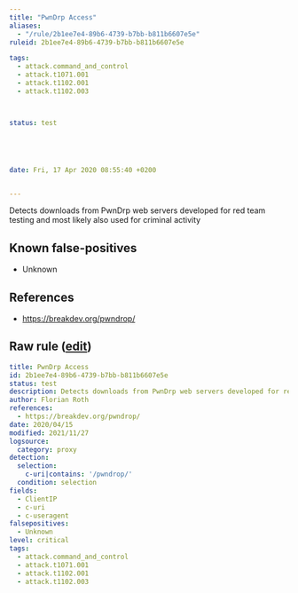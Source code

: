 ```yaml
---
title: "PwnDrp Access"
aliases:
  - "/rule/2b1ee7e4-89b6-4739-b7bb-b811b6607e5e"
ruleid: 2b1ee7e4-89b6-4739-b7bb-b811b6607e5e

tags:
  - attack.command_and_control
  - attack.t1071.001
  - attack.t1102.001
  - attack.t1102.003



status: test





date: Fri, 17 Apr 2020 08:55:40 +0200


---
```


Detects downloads from PwnDrp web servers developed for red team testing and most likely also used for criminal activity

<!--more-->


## Known false-positives

* Unknown



## References

* https://breakdev.org/pwndrop/


## Raw rule ([edit](https://github.com/SigmaHQ/sigma/edit/master/rules/proxy/proxy_pwndrop.yml))
```yaml
title: PwnDrp Access
id: 2b1ee7e4-89b6-4739-b7bb-b811b6607e5e
status: test
description: Detects downloads from PwnDrp web servers developed for red team testing and most likely also used for criminal activity
author: Florian Roth
references:
  - https://breakdev.org/pwndrop/
date: 2020/04/15
modified: 2021/11/27
logsource:
  category: proxy
detection:
  selection:
    c-uri|contains: '/pwndrop/'
  condition: selection
fields:
  - ClientIP
  - c-uri
  - c-useragent
falsepositives:
  - Unknown
level: critical
tags:
  - attack.command_and_control
  - attack.t1071.001
  - attack.t1102.001
  - attack.t1102.003

```
